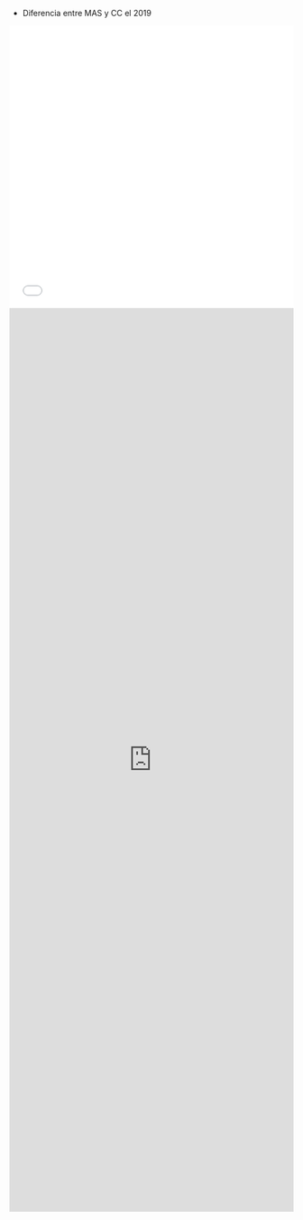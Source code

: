 * Diferencia entre MAS y CC el 2019
<iframe src="Ejemplos/z038_carto_map_mas_cc.html"
    sandbox="allow-same-origin allow-scripts"
    width="100%"
    height="500"
    scrolling="no"
    seamless="seamless"
    frameborder="0">
</iframe>


<iframe 
src="https://ebol20.github.io/elec-bol20/Ejemplos/z035_carto_map_mas_cc_movil_2019.html" 
sandbox="allow-same-origin allow-scripts" width="100%" height="1600" scrolling="no" seamless="seamless" frameborder="0"> 
</iframe>
